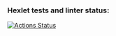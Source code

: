 ### Hexlet tests and linter status:
[![Actions Status](https://github.com/valeriySeregin/php-project-lvl2/workflows/hexlet-check/badge.svg)](https://github.com/valeriySeregin/php-project-lvl2/actions)